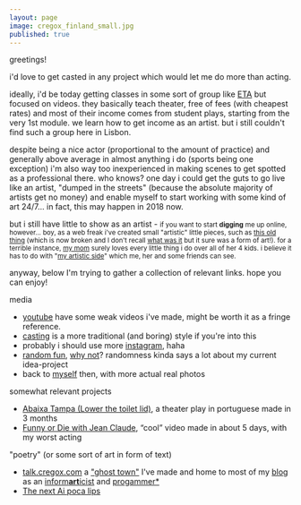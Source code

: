 ```yaml
---
layout: page
image: cregox_finland_small.jpg
published: true
---
```


greetings!

i'd love to get casted in any project which would let me do more than acting.

ideally, i'd be today getting classes in some sort of group like [ETA](http://www.estudiodetreinamento.com.br/) but focused on videos. they basically teach theater, free of fees (with cheapest rates) and most of their income comes from student plays, starting from the very 1st module. we learn how to get income as an artist. but i still couldn't find such a group here in Lisbon.

despite being a nice actor (proportional to the amount of practice) and generally above average in almost anything i do (sports being one exception) i'm also way too inexperienced in making scenes to get spotted as a professional there. who knows? one day i could get the guts to go live like an artist, "dumped in the streets" (because the absolute majority of artists get no money) and enable myself to start working with some kind of art 24/7... in fact, this may happen in 2018 now.

but i still have little to show as an artist - <small>if you want to start **digging** me up online, however... boy, as a web freak i've created small "artistic" little pieces, such as [this old thing](https://en.wikipedia.org/wiki/User:Cregox/-%3F_wiki%3F) (which is now broken and I don't recall [what was it](https://en.wikipedia.org/w/index.php?title=User:Cregox&oldid=220362058) but it sure was a form of art!). for a terrible instance, [my mom](https://www.quora.com/What-kind-of-hobbies-do-highly-intelligent-i-e-those-with-intelligence-levels-beyond-the-exceptional-people-have/answer/Caue-Rego?srid=ptsW) surely loves every little thing i do over all of her 4 kids. i believe it has to do with "[my artistic side](https://github.com/cauerego/cauerego.github.io/wiki/a-novel-about-the-other-novel)" which me, her and some friends can see.</small>

anyway, below I'm trying to gather a collection of relevant links. hope you can enjoy!

media

- [youtube](https://www.youtube.com/c/cauerego) have some weak videos i've made, might be worth it as a fringe reference.
- [casting](https://b.cregox.com/caue-casting) is a more traditional (and boring) style if you're into this
- probably i should use more [instagram](https://www.instagram.com/cregox/), haha
- [random fun](/random), [why not](http://talk.cregox.com/t/focus-on-mario-forget-the-rest-of-universe/7919)? randomness kinda says a lot about my current idea-project
- back to [myself](/myself) then, with more actual real photos

somewhat relevant projects

- [Abaixa Tampa (Lower the toilet lid)](http://abaixatampa.wordpress.com/), a theater play in portuguese made in 3 months
- [Funny or Die with Jean Claude](http://www.funnyordie.com/videos/f6f674e14c/just-a-regular-damme-day), “cool” video made in about 5 days, with my worst acting

"poetry" (or some sort of art in form of text)

- [talk.cregox.com](http://talk.cregox.com/) a ["ghost town"](http://talk.cregox.com/t/a-beginning-for-the-forums-here/7#7) I've made and home to most of my [blog](/blog) as an [inform**art**icist](http://talk.cregox.com/t/to-kstanley-can-a-neat-mario-start-up-a-basiux/7914) and [progammer*](http://talk.cregox.com/t/yeah-im-also-a-progammer/7676)
- [The next Ai poca lips](http://blog.cregox.com/the-next-ai-poca-lips-r23K6m6)

